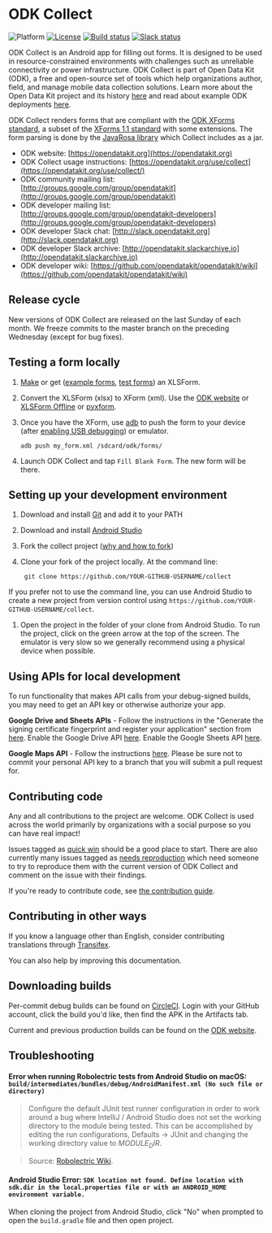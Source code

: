 # ODK Collect
![Platform](https://img.shields.io/badge/platform-Android-blue.svg)
[![License](https://img.shields.io/badge/license-Apache%202.0-blue.svg)](https://opensource.org/licenses/Apache-2.0)
[![Build status](https://circleci.com/gh/opendatakit/collect.svg?style=shield&circle-token=:circle-token)](https://circleci.com/gh/opendatakit/collect)
[![Slack status](http://slack.opendatakit.org/badge.svg)](http://slack.opendatakit.org)

ODK Collect is an Android app for filling out forms. It is designed to be used in resource-constrained environments with challenges such as unreliable connectivity or power infrastructure. ODK Collect is part of Open Data Kit (ODK), a free and open-source set of tools which help organizations author, field, and manage mobile data collection solutions. Learn more about the Open Data Kit project and its history [here](https://opendatakit.org/about/) and read about example ODK deployments [here](https://opendatakit.org/about/deployments/).

ODK Collect renders forms that are compliant with the [ODK XForms standard](http://opendatakit.github.io/xforms-spec/), a subset of the [XForms 1.1 standard](https://www.w3.org/TR/xforms/) with some extensions. The form parsing is done by the [JavaRosa library](https://github.com/opendatakit/javarosa) which Collect includes as a jar.

* ODK website: [https://opendatakit.org](https://opendatakit.org)
* ODK Collect usage instructions: [https://opendatakit.org/use/collect](https://opendatakit.org/use/collect/)
* ODK community mailing list: [http://groups.google.com/group/opendatakit](http://groups.google.com/group/opendatakit)
* ODK developer mailing list: [http://groups.google.com/group/opendatakit-developers](http://groups.google.com/group/opendatakit-developers)
* ODK developer Slack chat: [http://slack.opendatakit.org](http://slack.opendatakit.org) 
* ODK developer Slack archive: [http://opendatakit.slackarchive.io](http://opendatakit.slackarchive.io) 
* ODK developer wiki: [https://github.com/opendatakit/opendatakit/wiki](https://github.com/opendatakit/opendatakit/wiki)

## Release cycle
New versions of ODK Collect are released on the last Sunday of each month. We freeze commits to the master branch on the preceding Wednesday (except for bug fixes).

## Testing a form locally

1. [Make](https://xlsform.org) or get ([example forms](https://github.com/XLSForm/example-forms), [test forms](https://github.com/XLSForm/test-forms)) an XLSForm.

1. Convert the XLSForm (xlsx) to XForm (xml). Use the [ODK website](http://opendatakit.org/xiframe/) or [XLSForm Offline](https://gumroad.com/l/xlsform-offline) or [pyxform](https://github.com/XLSForm/pyxform).

1. Once you have the XForm, use [adb](https://developer.android.com/studio/command-line/adb.html) to push the form to your device (after [enabling USB debugging](https://www.kingoapp.com/root-tutorials/how-to-enable-usb-debugging-mode-on-android.htm)) or emulator.
	```
	adb push my_form.xml /sdcard/odk/forms/
	```

1. Launch ODK Collect and tap `Fill Blank Form`. The new form will be there.

## Setting up your development environment

1. Download and install [Git](https://git-scm.com/downloads) and add it to your PATH

1. Download and install [Android Studio](https://developer.android.com/studio/index.html) 

1. Fork the collect project ([why and how to fork](https://help.github.com/articles/fork-a-repo/))

1. Clone your fork of the project locally. At the command line:

        git clone https://github.com/YOUR-GITHUB-USERNAME/collect

 If you prefer not to use the command line, you can use Android Studio to create a new project from version control using `https://github.com/YOUR-GITHUB-USERNAME/collect`. 

1. Open the project in the folder of your clone from Android Studio. To run the project, click on the green arrow at the top of the screen. The emulator is very slow so we generally recommend using a physical device when possible.

## Using APIs for local development

To run functionality that makes API calls from your debug-signed builds, you may need to get an API key or otherwise authorize your app.

**Google Drive and Sheets APIs** - Follow the instructions in the "Generate the signing certificate fingerprint and register your application" section from [here](https://developers.google.com/drive/android/auth). Enable the Google Drive API [here](https://console.developers.google.com/apis/api/drive/). Enable the Google Sheets API [here](https://console.developers.google.com/apis/api/sheets.googleapis.com).

**Google Maps API** - Follow the instructions [here](https://developers.google.com/maps/documentation/android-api/signup). Please be sure not to commit your personal API key to a branch that you will submit a pull request for.
 
## Contributing code
Any and all contributions to the project are welcome. ODK Collect is used across the world primarily by organizations with a social purpose so you can have real impact!

Issues tagged as [quick win](https://github.com/opendatakit/collect/labels/quick%20win) should be a good place to start. There are also currently many issues tagged as [needs reproduction](https://github.com/opendatakit/collect/labels/needs%20reproduction) which need someone to try to reproduce them with the current version of ODK Collect and comment on the issue with their findings.

If you're ready to contribute code, see [the contribution guide](CONTRIBUTING.md).

## Contributing in other ways
If you know a language other than English, consider contributing translations through [Transifex](https://www.transifex.com/opendatakit/odk-collect/).

You can also help by improving this documentation.

## Downloading builds
Per-commit debug builds can be found on [CircleCI](https://circleci.com/gh/opendatakit/collect). Login with your GitHub account, click the build you'd like, then find the APK in the Artifacts tab.

Current and previous production builds can be found on the [ODK website](https://opendatakit.org/downloads/download-info/odk-collect-apk).

## Troubleshooting
#### Error when running Robolectric tests from Android Studio on macOS: `build/intermediates/bundles/debug/AndroidManifest.xml (No such file or directory)`
> Configure the default JUnit test runner configuration in order to work around a bug where IntelliJ / Android Studio does not set the working directory to the module being tested. This can be accomplished by editing the run configurations, Defaults -> JUnit and changing the working directory value to $MODULE_DIR$.

> Source: [Robolectric Wiki](https://github.com/robolectric/robolectric/wiki/Running-tests-in-Android-Studio#notes-for-mac).

#### Android Studio Error: `SDK location not found. Define location with sdk.dir in the local.properties file or with an ANDROID_HOME environment variable.`
When cloning the project from Android Studio, click "No" when prompted to open the `build.gradle` file and then open project.

